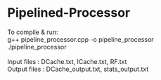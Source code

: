 # Pipelined-Processor

To compile & run:<br>
g++ pipeline_processor.cpp -o pipeline_processor<br>
./pipeline_processor <br>
<br>
Input files : DCache.txt, ICache.txt, RF.txt <br>
Output files : DCache_output.txt, stats_output.txt
